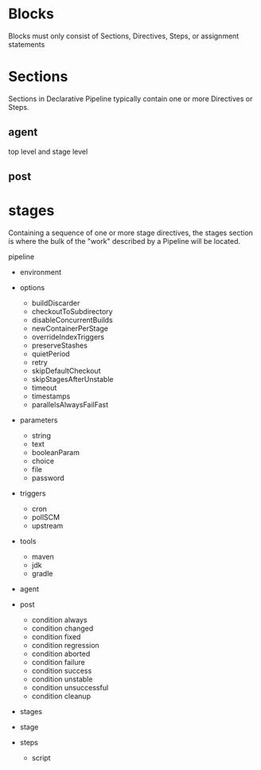 # Blocks
Blocks must only consist of Sections, Directives, Steps, or assignment statements
# Sections
Sections in Declarative Pipeline typically contain one or more Directives or Steps.
## agent
top level and stage level
## post

# stages
Containing a sequence of one or more stage directives, the stages section is where the bulk of the "work" described by a Pipeline will be located. 

pipeline
  - environment
  - options
    - buildDiscarder
    - checkoutToSubdirectory
    - disableConcurrentBuilds
    - newContainerPerStage
    - overrideIndexTriggers
    - preserveStashes
    - quietPeriod
    - retry
    - skipDefaultCheckout
    - skipStagesAfterUnstable
    - timeout
    - timestamps
    - parallelsAlwaysFailFast

  - parameters
    - string
    - text
    - booleanParam
    - choice
    - file
    - password

  - triggers
    - cron
    - pollSCM
    - upstream
  - tools
    - maven
    - jdk
    - gradle

  - agent

  - post 
    - condition always
    - condition changed
    - condition fixed
    - condition regression
    - condition aborted
    - condition failure
    - condition success
    - condition unstable
    - condition unsuccessful
    - condition cleanup

  - stages
  - stage
  - steps
    - script



